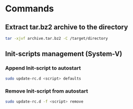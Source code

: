 # Commands

## Extract tar.bz2 archive to the directory
```bash
tar -xjvf archive.tar.bz2 -C /target/directory
```
## Init-scripts management (System-V)

### Append Init-script to autostart
```bash
sudo update-rc.d <script> defaults
```
### Remove Init-script from autostart
```bash
sudo update-rc.d -f <script> remove
```
